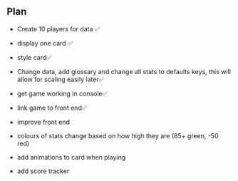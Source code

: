 ## Plan

- Create 10 players for data ✅
- display one card ✅
- style card✅

- Change data, add glossary and change all stats to defaults keys, this will allow for scaling easily later✅
- get game working in console✅
- link game to front end✅
- improve front end

- colours of stats change based on how high they are (85+ green, -50 red)
- add animations to card when playing
- add score tracker
